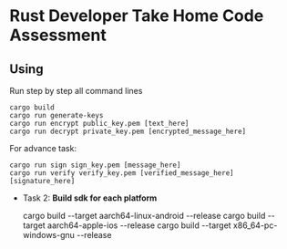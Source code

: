 # Rust Developer Take Home Code Assessment

## Using

Run step by step all command lines

    cargo build
    cargo run generate-keys
    cargo run encrypt public_key.pem [text_here]
    cargo run decrypt private_key.pem [encrypted_message_here]

For advance task:

    cargo run sign sign_key.pem [message_here]
    cargo run verify verify_key.pem [verified_message_here] [signature_here]

- Task 2: **Build sdk for each platform**


    cargo build --target aarch64-linux-android --release
    cargo build --target aarch64-apple-ios --release
    cargo build --target x86_64-pc-windows-gnu --release
